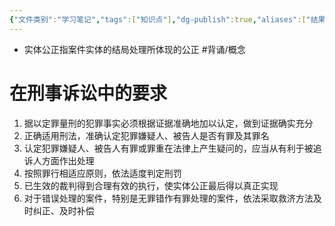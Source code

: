 ```yaml
---
{"文件类别":"学习笔记","tags":["知识点"],"dg-publish":true,"aliases":["结果公正"],"permalink":"/学习笔记studyup/知识点cheese/实体公正/","dgPassFrontmatter":true,"created":"2024-09-12T12:15:45.423+08:00","updated":"2024-09-12T19:32:55.653+08:00"}
---
```


- 实体公正指案件实体的结局处理所体现的公正 #背诵/概念 
# 在刑事诉讼中的要求
1. 据以定罪量刑的犯罪事实必须根据证据准确地加以认定，做到证据确实充分
2. 正确适用刑法，准确认定犯罪嫌疑人、被告人是否有罪及其罪名
3. 认定犯罪嫌疑人、被告人有罪或罪重在法律上产生疑问的，应当从有利于被追诉人方面作出处理
4. 按照罪行相适应原则，依法适度判定刑罚
5. 已生效的裁判得到合理有效的执行，使实体公正最后得以真正实现
6. 对于错误处理的案件，特别是无罪错作有罪处理的案件，依法采取救济方法及时纠正、及时补偿
